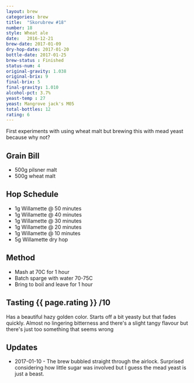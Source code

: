 ```yaml
---
layout: brew
categories: brew
title:  "Skorubrew #18"
number: 18
style: Wheat ale
date:   2016-12-21
brew-date: 2017-01-09
dry-hop-date: 2017-01-20
bottle-date: 2017-01-25
brew-status : Finished
status-num: 4
original-gravity: 1.038 
original-brix: 9
final-brix: 5
final-gravity: 1.010
alcohol-pct: 3.7%
yeast-temp : 27
yeast: Mangrove jack's M05
total-bottles: 12
rating: 6
---
```


First experiments with using wheat malt but brewing this with mead yeast because why not?


Grain Bill
-----

* 500g pilsner malt
* 500g wheat malt


Hop Schedule
-------------

* 1g Willamette @ 50 minutes
* 1g Willamette @ 40 minutes
* 1g Willamette @ 30 minutes
* 1g Willamette @ 20 minutes
* 1g Willamette @ 10 minutes
* 5g Willamette dry hop

Method
-------

* Mash at 70C for 1 hour
* Batch sparge with water 70-75C
* Bring to boil and leave for 1 hour

Tasting {{ page.rating }} /10
--------

Has a beautiful hazy golden color. Starts off a bit yeasty but that fades quickly. Almost no lingering bitterness and there's a slight tangy flavour but there's just too something that seems wrong

Updates
-------

* 2017-01-10 - The brew bubbled straight through the airlock. Surprised considering how little sugar was involved but I guess the mead yeast is just a beast.
